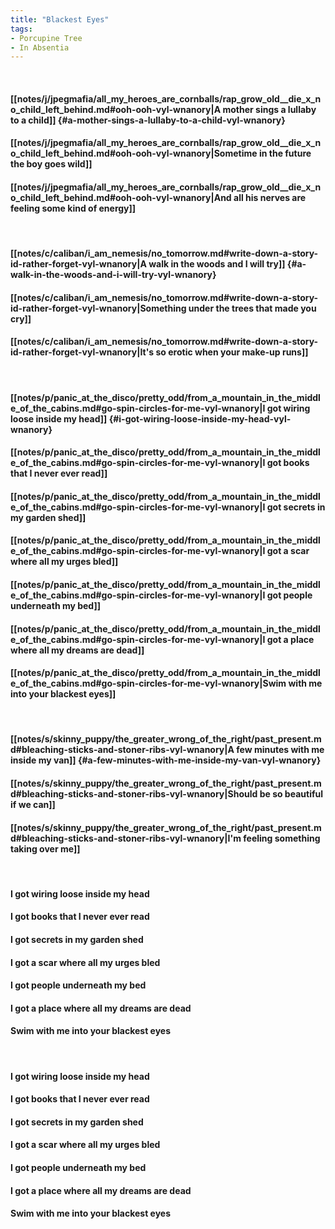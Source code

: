 ```yaml
---
title: "Blackest Eyes"
tags:
- Porcupine Tree
- In Absentia
---
```

&nbsp;
#### [[notes/j/jpegmafia/all_my_heroes_are_cornballs/rap_grow_old__die_x_no_child_left_behind.md#ooh-ooh-vyl-wnanory|A mother sings a lullaby to a child]] {#a-mother-sings-a-lullaby-to-a-child-vyl-wnanory}
#### [[notes/j/jpegmafia/all_my_heroes_are_cornballs/rap_grow_old__die_x_no_child_left_behind.md#ooh-ooh-vyl-wnanory|Sometime in the future the boy goes wild]]
#### [[notes/j/jpegmafia/all_my_heroes_are_cornballs/rap_grow_old__die_x_no_child_left_behind.md#ooh-ooh-vyl-wnanory|And all his nerves are feeling some kind of energy]]
&nbsp;
#### [[notes/c/caliban/i_am_nemesis/no_tomorrow.md#write-down-a-story-id-rather-forget-vyl-wnanory|A walk in the woods and I will try]] {#a-walk-in-the-woods-and-i-will-try-vyl-wnanory}
#### [[notes/c/caliban/i_am_nemesis/no_tomorrow.md#write-down-a-story-id-rather-forget-vyl-wnanory|Something under the trees that made you cry]]
#### [[notes/c/caliban/i_am_nemesis/no_tomorrow.md#write-down-a-story-id-rather-forget-vyl-wnanory|It's so erotic when your make-up runs]]
&nbsp;
#### [[notes/p/panic_at_the_disco/pretty_odd/from_a_mountain_in_the_middle_of_the_cabins.md#go-spin-circles-for-me-vyl-wnanory|I got wiring loose inside my head]] {#i-got-wiring-loose-inside-my-head-vyl-wnanory}
#### [[notes/p/panic_at_the_disco/pretty_odd/from_a_mountain_in_the_middle_of_the_cabins.md#go-spin-circles-for-me-vyl-wnanory|I got books that I never ever read]]
#### [[notes/p/panic_at_the_disco/pretty_odd/from_a_mountain_in_the_middle_of_the_cabins.md#go-spin-circles-for-me-vyl-wnanory|I got secrets in my garden shed]]
#### [[notes/p/panic_at_the_disco/pretty_odd/from_a_mountain_in_the_middle_of_the_cabins.md#go-spin-circles-for-me-vyl-wnanory|I got a scar where all my urges bled]]
#### [[notes/p/panic_at_the_disco/pretty_odd/from_a_mountain_in_the_middle_of_the_cabins.md#go-spin-circles-for-me-vyl-wnanory|I got people underneath my bed]]
#### [[notes/p/panic_at_the_disco/pretty_odd/from_a_mountain_in_the_middle_of_the_cabins.md#go-spin-circles-for-me-vyl-wnanory|I got a place where all my dreams are dead]]
#### [[notes/p/panic_at_the_disco/pretty_odd/from_a_mountain_in_the_middle_of_the_cabins.md#go-spin-circles-for-me-vyl-wnanory|Swim with me into your blackest eyes]]
&nbsp;
#### [[notes/s/skinny_puppy/the_greater_wrong_of_the_right/past_present.md#bleaching-sticks-and-stoner-ribs-vyl-wnanory|A few minutes with me inside my van]] {#a-few-minutes-with-me-inside-my-van-vyl-wnanory}
#### [[notes/s/skinny_puppy/the_greater_wrong_of_the_right/past_present.md#bleaching-sticks-and-stoner-ribs-vyl-wnanory|Should be so beautiful if we can]]
#### [[notes/s/skinny_puppy/the_greater_wrong_of_the_right/past_present.md#bleaching-sticks-and-stoner-ribs-vyl-wnanory|I'm feeling something taking over me]]
&nbsp;
#### I got wiring loose inside my head
#### I got books that I never ever read
#### I got secrets in my garden shed
#### I got a scar where all my urges bled
#### I got people underneath my bed
#### I got a place where all my dreams are dead
#### Swim with me into your blackest eyes
&nbsp;
#### I got wiring loose inside my head
#### I got books that I never ever read
#### I got secrets in my garden shed
#### I got a scar where all my urges bled
#### I got people underneath my bed
#### I got a place where all my dreams are dead
#### Swim with me into your blackest eyes
